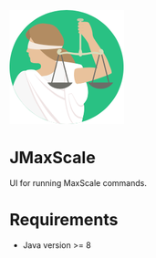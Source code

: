 ![Alt text](/src/lib/icon.png?raw=true "Optional Title")
# JMaxScale
UI for running MaxScale commands.

# Requirements
  - Java version >= 8
